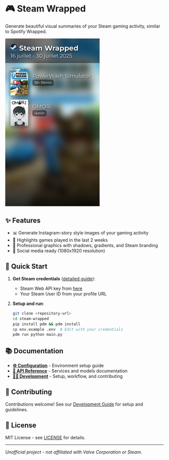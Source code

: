 # 🎮 Steam Wrapped

Generate beautiful visual summaries of your Steam gaming activity, similar to Spotify Wrapped.

<img src="steam_story.png" alt="Steam Wrapped Example" width="300">

## ✨ Features

- 📊 Generate Instagram-story style images of your gaming activity
- 🎯 Highlights games played in the last 2 weeks
- 🎨 Professional graphics with shadows, gradients, and Steam branding
- 📱 Social media ready (1080x1920 resolution)

## 🚀 Quick Start

1. **Get Steam credentials** ([detailed guide](docs/ENV_SETUP.md)):
   - Steam Web API key from [here](https://steamcommunity.com/dev/apikey)
   - Your Steam User ID from your profile URL

2. **Setup and run**:
   ```bash
   git clone <repository-url>
   cd steam-wrapped
   pip install pdm && pdm install
   cp env.example .env  # Edit with your credentials
   pdm run python main.py
   ```

## 📚 Documentation

- **[⚙️ Configuration](docs/ENV_SETUP.md)** - Environment setup guide
- **[🔧 API Reference](docs/API.md)** - Services and models documentation
- **[👩‍💻 Development](docs/DEVELOPMENT.md)** - Setup, workflow, and contributing

## 🤝 Contributing

Contributions welcome! See our [Development Guide](docs/DEVELOPMENT.md) for setup and guidelines.

## 📜 License

MIT License - see [LICENSE](LICENSE) for details.

---

*Unofficial project - not affiliated with Valve Corporation or Steam.*